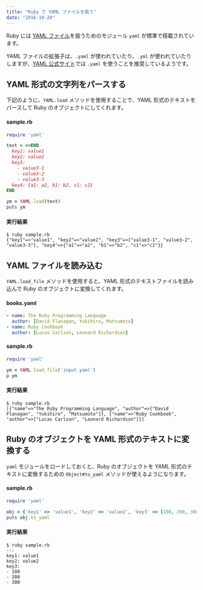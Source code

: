 ```yaml
---
title: "Ruby で YAML ファイルを扱う"
date: "2016-10-20"
---
```


Ruby には [YAML ファイル](https://ja.wikipedia.org/wiki/YAML)を扱うためのモジュール `yaml` が標準で搭載されています。

<div class="note">
YAML ファイルの拡張子は、<code>.yaml</code> が使われていたり、<code>.yml</code> が使われていたりしますが、<a target="_blank" href="https://yaml.org/faq.html">YAML 公式サイト</a>では <code>.yaml</code> を使うことを推奨しているようです。
</div>

YAML 形式の文字列をパースする
----

下記のように、`YAML.load` メソッドを使用することで、YAML 形式のテキストをパースして Ruby のオブジェクトにしてくれます。

#### sample.rb

```ruby
require 'yaml'

text = <<END
  key1: value1
  key2: value2
  key3:
    - value3-1
    - value3-2
    - value3-3
  key4: {a1: a2, b1: b2, c1: c2}
END

ym = YAML.load(text)
puts ym
```

#### 実行結果

```
$ ruby sample.rb
{"key1"=>"value1", "key2"=>"value2", "key3"=>["value3-1", "value3-2", "value3-3"], "key4"=>{"a1"=>"a2", "b1"=>"b2", "c1"=>"c2"}}
```

YAML ファイルを読み込む
----

`YAML.load_file` メソッドを使用すると、YAML 形式のテキストファイルを読み込んで Ruby のオブジェクトに変換してくれます。

#### books.yaml

```yaml
- name: The Ruby Programming Language
  author: [David Flanagan, Yukihiro, Matsumoto]
- name: Ruby Cookbook
  author: [Lucas Carlson, Leonard Richardson]
```

#### sample.rb

```ruby
require 'yaml'

ym = YAML.load_file('input.yaml')
p ym
```

#### 実行結果

```
$ ruby sample.rb
[{"name"=>"The Ruby Programming Language", "author"=>["David Flanagan", "Yukihiro", "Matsumoto"]}, {"name"=>"Ruby Cookbook", "author"=>["Lucas Carlson", "Leonard Richardson"]}]
```

Ruby のオブジェクトを YAML 形式のテキストに変換する
----

`yaml` モジュールをロードしておくと、Ruby のオブジェクトを YAML 形式のテキストに変換するための `Object#to_yaml` メソッドが使えるようになります。

#### sample.rb

```ruby
require 'yaml'

obj = {'key1' => 'value1', 'key2' => 'value2', 'key3' => [100, 200, 300]}
puts obj.to_yaml
```

#### 実行結果

```
$ ruby sample.rb
---
key1: value1
key2: value2
key3:
- 100
- 200
- 300
```

